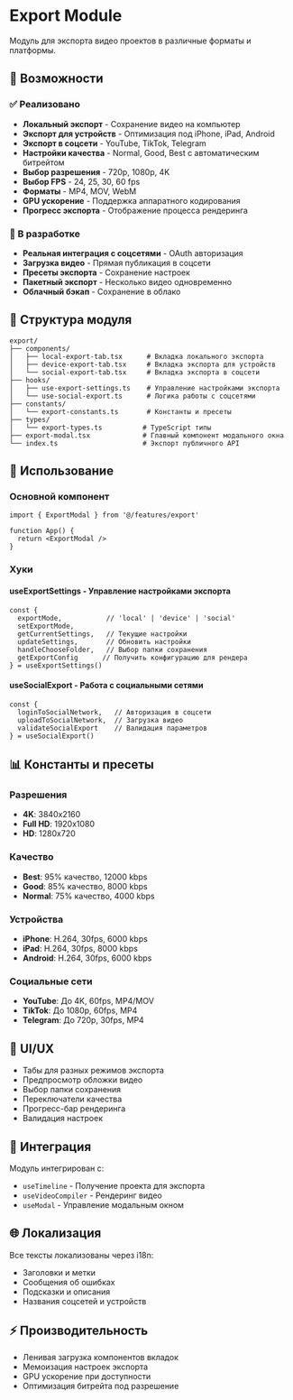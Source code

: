 # Export Module

Модуль для экспорта видео проектов в различные форматы и платформы.

## 🎯 Возможности

### ✅ Реализовано
- **Локальный экспорт** - Сохранение видео на компьютер
- **Экспорт для устройств** - Оптимизация под iPhone, iPad, Android
- **Экспорт в соцсети** - YouTube, TikTok, Telegram
- **Настройки качества** - Normal, Good, Best с автоматическим битрейтом
- **Выбор разрешения** - 720p, 1080p, 4K
- **Выбор FPS** - 24, 25, 30, 60 fps
- **Форматы** - MP4, MOV, WebM
- **GPU ускорение** - Поддержка аппаратного кодирования
- **Прогресс экспорта** - Отображение процесса рендеринга

### 🚧 В разработке
- **Реальная интеграция с соцсетями** - OAuth авторизация
- **Загрузка видео** - Прямая публикация в соцсети
- **Пресеты экспорта** - Сохранение настроек
- **Пакетный экспорт** - Несколько видео одновременно
- **Облачный бэкап** - Сохранение в облако

## 📁 Структура модуля

```
export/
├── components/
│   ├── local-export-tab.tsx      # Вкладка локального экспорта
│   ├── device-export-tab.tsx     # Вкладка экспорта для устройств
│   └── social-export-tab.tsx     # Вкладка экспорта в соцсети
├── hooks/
│   ├── use-export-settings.ts    # Управление настройками экспорта
│   └── use-social-export.ts      # Логика работы с соцсетями
├── constants/
│   └── export-constants.ts       # Константы и пресеты
├── types/
│   └── export-types.ts          # TypeScript типы
├── export-modal.tsx             # Главный компонент модального окна
└── index.ts                     # Экспорт публичного API
```

## 🔧 Использование

### Основной компонент

```tsx
import { ExportModal } from '@/features/export'

function App() {
  return <ExportModal />
}
```

### Хуки

#### useExportSettings - Управление настройками экспорта

```tsx
const {
  exportMode,           // 'local' | 'device' | 'social'
  setExportMode,
  getCurrentSettings,   // Текущие настройки
  updateSettings,       // Обновить настройки
  handleChooseFolder,   // Выбор папки сохранения
  getExportConfig      // Получить конфигурацию для рендера
} = useExportSettings()
```

#### useSocialExport - Работа с социальными сетями

```tsx
const {
  loginToSocialNetwork,   // Авторизация в соцсети
  uploadToSocialNetwork,  // Загрузка видео
  validateSocialExport    // Валидация параметров
} = useSocialExport()
```

## 📊 Константы и пресеты

### Разрешения
- **4K**: 3840x2160
- **Full HD**: 1920x1080  
- **HD**: 1280x720

### Качество
- **Best**: 95% качество, 12000 kbps
- **Good**: 85% качество, 8000 kbps
- **Normal**: 75% качество, 4000 kbps

### Устройства
- **iPhone**: H.264, 30fps, 6000 kbps
- **iPad**: H.264, 30fps, 8000 kbps
- **Android**: H.264, 30fps, 6000 kbps

### Социальные сети
- **YouTube**: До 4K, 60fps, MP4/MOV
- **TikTok**: До 1080p, 60fps, MP4
- **Telegram**: До 720p, 30fps, MP4

## 🎨 UI/UX

- Табы для разных режимов экспорта
- Предпросмотр обложки видео
- Выбор папки сохранения
- Переключатели качества
- Прогресс-бар рендеринга
- Валидация настроек

## 🔄 Интеграция

Модуль интегрирован с:
- `useTimeline` - Получение проекта для экспорта
- `useVideoCompiler` - Рендеринг видео
- `useModal` - Управление модальным окном

## 🌐 Локализация

Все тексты локализованы через i18n:
- Заголовки и метки
- Сообщения об ошибках
- Подсказки и описания
- Названия соцсетей и устройств

## ⚡ Производительность

- Ленивая загрузка компонентов вкладок
- Мемоизация настроек экспорта
- GPU ускорение при доступности
- Оптимизация битрейта под разрешение